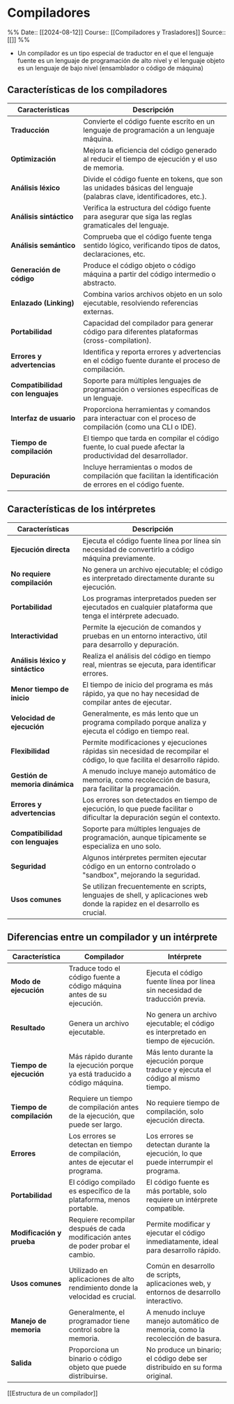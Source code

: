 # Compiladores

%%
Date:: [[2024-08-12]]
Course:: [[Compiladores y Trasladores]]
Source:: [[]]
%%

- Un compilador es un tipo especial de traductor en el que el lenguaje fuente es un lenguaje de programación de alto nivel y el lenguaje objeto es un lenguaje de bajo nivel (ensamblador o código de máquina)


## Características de los compiladores

| **Características**              | **Descripción**                                                                                                       |
| -------------------------------- | --------------------------------------------------------------------------------------------------------------------- |
| **Traducción**                   | Convierte el código fuente escrito en un lenguaje de programación a un lenguaje máquina.                              |
| **Optimización**                 | Mejora la eficiencia del código generado al reducir el tiempo de ejecución y el uso de memoria.                       |
| **Análisis léxico**              | Divide el código fuente en tokens, que son las unidades básicas del lenguaje (palabras clave, identificadores, etc.). |
| **Análisis sintáctico**          | Verifica la estructura del código fuente para asegurar que siga las reglas gramaticales del lenguaje.                 |
| **Análisis semántico**           | Comprueba que el código fuente tenga sentido lógico, verificando tipos de datos, declaraciones, etc.                  |
| **Generación de código**         | Produce el código objeto o código máquina a partir del código intermedio o abstracto.                                 |
| **Enlazado (Linking)**           | Combina varios archivos objeto en un solo ejecutable, resolviendo referencias externas.                               |
| **Portabilidad**                 | Capacidad del compilador para generar código para diferentes plataformas (cross-compilation).                         |
| **Errores y advertencias**       | Identifica y reporta errores y advertencias en el código fuente durante el proceso de compilación.                    |
| **Compatibilidad con lenguajes** | Soporte para múltiples lenguajes de programación o versiones específicas de un lenguaje.                              |
| **Interfaz de usuario**          | Proporciona herramientas y comandos para interactuar con el proceso de compilación (como una CLI o IDE).              |
| **Tiempo de compilación**        | El tiempo que tarda en compilar el código fuente, lo cual puede afectar la productividad del desarrollador.           |
| **Depuración**                   | Incluye herramientas o modos de compilación que facilitan la identificación de errores en el código fuente.           |

## Características de los intérpretes
| **Características**        | **Descripción**                                                                 |
|----------------------------|---------------------------------------------------------------------------------|
| **Ejecución directa**       | Ejecuta el código fuente línea por línea sin necesidad de convertirlo a código máquina previamente. |
| **No requiere compilación** | No genera un archivo ejecutable; el código es interpretado directamente durante su ejecución. |
| **Portabilidad**            | Los programas interpretados pueden ser ejecutados en cualquier plataforma que tenga el intérprete adecuado. |
| **Interactividad**          | Permite la ejecución de comandos y pruebas en un entorno interactivo, útil para desarrollo y depuración. |
| **Análisis léxico y sintáctico** | Realiza el análisis del código en tiempo real, mientras se ejecuta, para identificar errores. |
| **Menor tiempo de inicio**  | El tiempo de inicio del programa es más rápido, ya que no hay necesidad de compilar antes de ejecutar. |
| **Velocidad de ejecución**  | Generalmente, es más lento que un programa compilado porque analiza y ejecuta el código en tiempo real. |
| **Flexibilidad**            | Permite modificaciones y ejecuciones rápidas sin necesidad de recompilar el código, lo que facilita el desarrollo rápido. |
| **Gestión de memoria dinámica** | A menudo incluye manejo automático de memoria, como recolección de basura, para facilitar la programación. |
| **Errores y advertencias**  | Los errores son detectados en tiempo de ejecución, lo que puede facilitar o dificultar la depuración según el contexto. |
| **Compatibilidad con lenguajes** | Soporte para múltiples lenguajes de programación, aunque típicamente se especializa en uno solo. |
| **Seguridad**               | Algunos intérpretes permiten ejecutar código en un entorno controlado o "sandbox", mejorando la seguridad. |
| **Usos comunes**            | Se utilizan frecuentemente en scripts, lenguajes de shell, y aplicaciones web donde la rapidez en el desarrollo es crucial. |

## Diferencias entre un compilador y un intérprete
| **Característica**        | **Compilador**                                                                    | **Intérprete**                                                                          |
| ------------------------- | --------------------------------------------------------------------------------- | --------------------------------------------------------------------------------------- |
| **Modo de ejecución**     | Traduce todo el código fuente a código máquina antes de su ejecución.             | Ejecuta el código fuente línea por línea sin necesidad de traducción previa.            |
| **Resultado**             | Genera un archivo ejecutable.                                                     | No genera un archivo ejecutable; el código es interpretado en tiempo de ejecución.      |
| **Tiempo de ejecución**   | Más rápido durante la ejecución porque ya está traducido a código máquina.        | Más lento durante la ejecución porque traduce y ejecuta el código al mismo tiempo.      |
| **Tiempo de compilación** | Requiere un tiempo de compilación antes de la ejecución, que puede ser largo.     | No requiere tiempo de compilación, solo ejecución directa.                              |
| **Errores**               | Los errores se detectan en tiempo de compilación, antes de ejecutar el programa.  | Los errores se detectan durante la ejecución, lo que puede interrumpir el programa.     |
| **Portabilidad**          | El código compilado es específico de la plataforma, menos portable.               | El código fuente es más portable, solo requiere un intérprete compatible.               |
| **Modificación y prueba** | Requiere recompilar después de cada modificación antes de poder probar el cambio. | Permite modificar y ejecutar el código inmediatamente, ideal para desarrollo rápido.    |
| **Usos comunes**          | Utilizado en aplicaciones de alto rendimiento donde la velocidad es crucial.      | Común en desarrollo de scripts, aplicaciones web, y entornos de desarrollo interactivo. |
| **Manejo de memoria**     | Generalmente, el programador tiene control sobre la memoria.                      | A menudo incluye manejo automático de memoria, como la recolección de basura.           |
| **Salida**                | Proporciona un binario o código objeto que puede distribuirse.                    | No produce un binario; el código debe ser distribuido en su forma original.             |

[[Estructura de un compilador]]